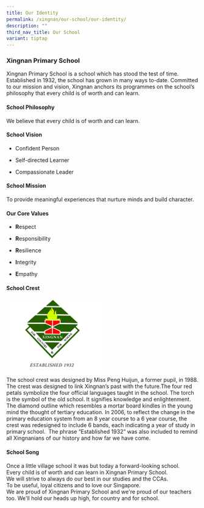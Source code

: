 ```yaml
---
title: Our Identity
permalink: /xingnan/our-school/our-identity/
description: ""
third_nav_title: Our School
variant: tiptap
---
```

<h3>Xingnan Primary School</h3>
<p>Xingnan Primary School is a school which has stood the test of time. Established
in 1932, the school has grown in many ways to-date. Committed to our mission
and vision, Xingnan anchors its programmes on the school’s philosophy that
every child is of worth and can learn.</p>
<h4>School Philosophy</h4>
<p>We believe that every child is of worth and can learn.</p>
<h4>School Vision</h4>
<ul data-tight="true" class="tight">
<li>
<p>Confident Person</p>
</li>
<li>
<p>Self-directed Learner</p>
</li>
<li>
<p>Compassionate Leader</p>
</li>
</ul>
<h4>School Mission</h4>
<p>To provide meaningful experiences that nurture minds and build character.</p>
<h4>Our Core Values</h4>
<ul data-tight="true" class="tight">
<li>
<p><strong>R</strong>espect</p>
</li>
<li>
<p><strong>R</strong>esponsibility</p>
</li>
<li>
<p><strong>R</strong>esilience</p>
</li>
<li>
<p><strong>I</strong>ntegrity</p>
</li>
<li>
<p><strong>E</strong>mpathy&nbsp;</p>
</li>
</ul>
<p></p>
<h4>School Crest</h4>
<div class="isomer-image-wrapper">
<img style="width:50%" height="auto" width="100%" src="/images/logo.png">
</div>
<p></p>
<p>The school crest was designed by Miss Peng Huijun, a former pupil, in
1988. The crest was designed to link Xingnan’s past with the future.The
four red petals symbolize the four official languages taught in the school.
The torch is the symbol of the old school. It signifies knowledge and enlightenment.
The diamond outline which resembles a mortar board kindles in the young
mind the thought of tertiary education. In 2006, to reflect the change
in the primary education system from an 8 year course to a 6 year course,
the crest was redesigned to include 6 bands, each indicating a year of
study in primary school. &nbsp;The phrase “Established 1932” was also included
to remind all Xingnanians of our history and how far we have come.</p>
<p></p>
<h4>School Song</h4>
<p>Once a little village school it was but today a forward-looking school.
<br>Every child is of worth and can learn in Xingnan Primary School.
<br>We will strive to always do our best in our studies and the CCAs.
<br>To be useful, loyal citizens and to love our Singapore.
<br>We are proud of Xingnan Primary School and we're proud of our teachers
too. We'll hold our heads up high, for country and for school.</p>